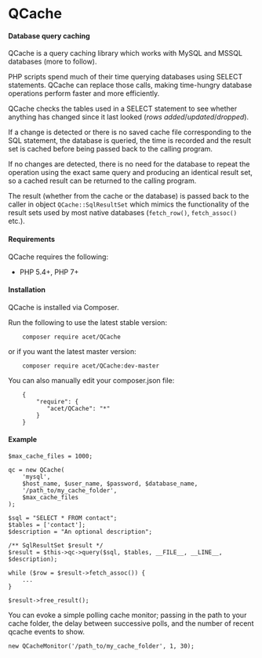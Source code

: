 # QCache

#### Database query caching

QCache is a query caching library which works with MySQL and MSSQL databases (more to follow).

PHP scripts spend much of their time querying databases using SELECT statements. QCache can
replace those calls, making time-hungry database operations perform faster and more efficiently.

QCache checks the tables used in a SELECT statement to see whether anything has changed since
it last looked (_rows added_/_updated_/_dropped_).

If a change is detected or there is no saved cache file corresponding to the SQL statement, the
database is queried, the time is recorded and the result set is cached before being passed back
to the calling program.

If no changes are detected, there is no need for the database to repeat the operation using the
exact same query and producing an identical result set, so a cached result can be returned to the
calling program.

The result (whether from the cache or the database) is passed back to the caller in object
`QCache::SqlResultSet` which mimics the functionality of the result sets used by most native
databases (`fetch_row()`, `fetch_assoc()` etc.).

#### Requirements
QCache requires the following:

* PHP 5.4+, PHP 7+

#### Installation
QCache is installed via Composer.

Run the following to use the latest stable version:
```
    composer require acet/QCache
```    
or if you want the latest master version:
```
    composer require acet/QCache:dev-master
```
You can also manually edit your composer.json file:
```
    {
        "require": {
           "acet/QCache": "*"
        }
    }
```

#### Example
```
$max_cache_files = 1000;

qc = new QCache(
    'mysql',
    $host_name, $user_name, $password, $database_name,
    '/path_to/my_cache_folder',
    $max_cache_files
);

$sql = "SELECT * FROM contact";
$tables = ['contact'];
$description = "An optional description";

/** SqlResultSet $result */
$result = $this->qc->query($sql, $tables, __FILE__, __LINE__, $description);

while ($row = $result->fetch_assoc()) {
    ...
}

$result->free_result();
```

You can evoke a simple polling cache monitor; passing in the path to your cache folder, the delay between successive
polls, and the number of recent qcache events to show.
```
new QCacheMonitor('/path_to/my_cache_folder', 1, 30);
```